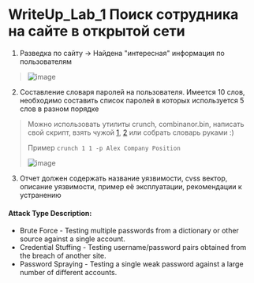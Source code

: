 # WriteUp_Lab_1 Поиск сотрудника на сайте в открытой сети

1. Разведка по сайту -> Найдена "интересная" информация по пользователям
   
> ![image](https://github.com/k0yt/labs/assets/114695070/0134d272-147f-4f6b-bb3b-9e6d34e7b57f)


2. Составление словаря паролей на пользователя. Имеется 10 слов, необходимо составить список паролей в которых используется 5 слов в разном порядке

> Можно использовать утилиты crunch, combinanor.bin, написать свой скрипт, взять чужой [1](https://github.com/Bitwise-01/Passwords/tree/master), [2](https://github.com/cycurity/wister) или собрать словарь руками :)
> 
> Пример `crunch 1 1 -p Alex Company Position`
> 
> ![image](https://github.com/k0yt/labs/assets/114695070/037c7bc9-f212-4e8a-9e11-924307c55182)

3. Отчет должен содержать название уязвимости, cvss вектор, описание уязвимости, пример её эксплуатации, рекомендации к устранению

#### Attack Type	Description:
- Brute Force	- Testing multiple passwords from a dictionary or other source against a single account.
- Credential Stuffing	- Testing username/password pairs obtained from the breach of another site.
- Password Spraying	- Testing a single weak password against a large number of different accounts.

